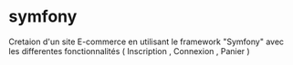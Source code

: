 # symfony
Cretaion d'un site E-commerce en utilisant le framework "Symfony" avec les differentes fonctionnalités ( Inscription , Connexion , Panier )
